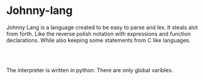 # Johnny-lang
Johnny Lang is a language created to be easy to parse and lex. It steals alot from forth. Like the reverse polish notation with expressions and function declarations. While also keeping some statements from C like languages. 

<br>
<br>

The interpreter is written in python. There are only global varibles.
